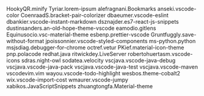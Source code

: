 HookyQR.minify
Tyriar.lorem-ipsum
alefragnani.Bookmarks
anseki.vscode-color
CoenraadS.bracket-pair-colorizer
dbaeumer.vscode-eslint
dbankier.vscode-instant-markdown
dsznajder.es7-react-js-snippets
dustinsanders.an-old-hope-theme-vscode
eamodio.gitlens
Equinusocio.vsc-material-theme
esbenp.prettier-vscode
Gruntfuggly.save-without-format
jpoissonnier.vscode-styled-components
ms-python.python
msjsdiag.debugger-for-chrome
octref.vetur
PKief.material-icon-theme
pnp.polacode
redhat.java
ritwickdey.LiveServer
robertohuertasm.vscode-icons
sdras.night-owl
sodatea.velocity
vscjava.vscode-java-debug
vscjava.vscode-java-pack
vscjava.vscode-java-test
vscjava.vscode-maven
vscodevim.vim
wayou.vscode-todo-highlight
wesbos.theme-cobalt2
wix.vscode-import-cost
wmaurer.vscode-jumpy
xabikos.JavaScriptSnippets
zhuangtongfa.Material-theme